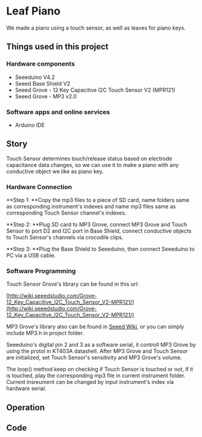 # Leaf Piano
We made a piano using a touch sensor, as well as leaves for piano keys.

## Things used in this project
### Hardware components
- Seeeduino V4.2
- Seeed Base Shield V2
- Seeed Grove - 12 Key Capacitive I2C Touch Sensor V2 (MPR121)
- Seeed Grove - MP3 v2.0
### Software apps and online services
- Arduino IDE

## Story
Touch Sensor determines touch/release status based on electrode capacitance data changes, so we can use it to make a piano with any conductive object we like as piano key.
### Hardware Connection
**Step 1: **Copy the mp3 files to a piece of SD card, name folders same as corresponding instrument's indexes and name mp3 files same as corresponding Touch Sensor channel's indexes.

**Step 2: **Plug SD card to MP3 Grove, connect MP3 Grove and Touch Sensor to port D2 and I2C port in Base Shield, connect conductive objects to Touch Sensor's channels via crocodile clips.

**Step 3: **Plug the Base Shield to Seeeduino, then connect Seeeduino to PC via a USB cable.
### Software Programming
Touch Sensor Grove's library can be found in this url:

[http://wiki.seeedstudio.com/Grove-12_Key_Capacitive_I2C_Touch_Sensor_V2-MPR121/](http://wiki.seeedstudio.com/Grove-12_Key_Capacitive_I2C_Touch_Sensor_V2-MPR121/)

MP3 Grove's library also can be found in [Seeed Wiki](http://wiki.seeedstudio.com/Grove-MP3_v2.0/), or you can simply include MP3.h in project folder.

Seeeduino's digital pin 2 and 3 as a software serial, it controll MP3 Grove by using the protol in KT403A datashell. After MP3 Grove and Touch Sensor are initialized, set Touch Sensor's sensitivity and MP3 Grove's volume.

The loop() method keep on checking if Touch Sensor is touched or not, if it is touched, play the corresponding mp3 file in current instrument folder. Current insreument can be changed by input instrument's index via hardware serial.

## Operation

## Code
